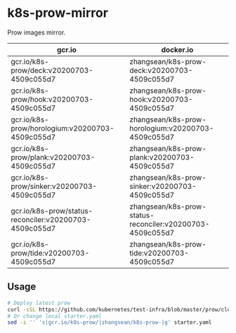 # k8s-prow-mirror

Prow images mirror.

gcr.io | docker.io
---|---
gcr.io/k8s-prow/deck:v20200703-4509c055d7 | zhangsean/k8s-prow-deck:v20200703-4509c055d7
gcr.io/k8s-prow/hook:v20200703-4509c055d7 | zhangsean/k8s-prow-hook:v20200703-4509c055d7
gcr.io/k8s-prow/horologium:v20200703-4509c055d7 | zhangsean/k8s-prow-horologium:v20200703-4509c055d7
gcr.io/k8s-prow/plank:v20200703-4509c055d7 | zhangsean/k8s-prow-plank:v20200703-4509c055d7
gcr.io/k8s-prow/sinker:v20200703-4509c055d7 | zhangsean/k8s-prow-sinker:v20200703-4509c055d7
gcr.io/k8s-prow/status-reconciler:v20200703-4509c055d7 | zhangsean/k8s-prow-status-reconciler:v20200703-4509c055d7
gcr.io/k8s-prow/tide:v20200703-4509c055d7 | zhangsean/k8s-prow-tide:v20200703-4509c055d7

## Usage

```bash
# Deploy latest prow
curl -sSL https://github.com/kubernetes/test-infra/blob/master/prow/cluster/starter.yaml?raw= | sed 's|gcr.io/k8s-prow/|zhangsean/k8s-prow-|g' | kubectl apply -f -
# Or change local starter.yaml
sed -i '' 's|gcr.io/k8s-prow/|zhangsean/k8s-prow-|g' starter.yaml
```
